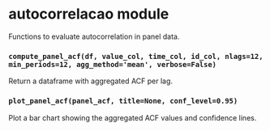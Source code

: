 # autocorrelacao module

Functions to evaluate autocorrelation in panel data.

### `compute_panel_acf(df, value_col, time_col, id_col, nlags=12, min_periods=12, agg_method='mean', verbose=False)`
Return a dataframe with aggregated ACF per lag.

### `plot_panel_acf(panel_acf, title=None, conf_level=0.95)`
Plot a bar chart showing the aggregated ACF values and confidence lines.
